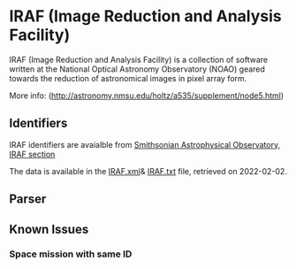 # IRAF (Image Reduction and Analysis Facility) 

IRAF (Image Reduction and Analysis Facility) is a collection of software written at the National Optical Astronomy Observatory (NOAO) geared towards the reduction of astronomical images in pixel array form.

More info:
(http://astronomy.nmsu.edu/holtz/a535/supplement/node5.html)

## Identifiers
IRAF identifiers are avaialble from [Smithsonian Astrophysical Observatory, IRAF section](http://tdc-www.harvard.edu/iraf/rvsao/bcvcorr/obsdb.html)

The data is available in the [IRAF.xml](IRAF.xml)& [IRAF.txt](IRAF.txt) file, retrieved on 2022-02-02.

## Parser

## Known Issues

### Space mission with same ID